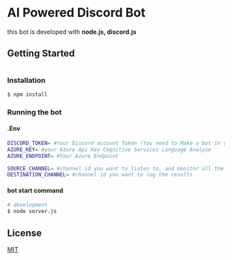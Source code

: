 # AI Powered Discord Bot

this bot is developed with **node.js, discord.js**

## Getting Started

#

### Installation

```bash
$ npm install
```

### Running the bot

#### .Env

```bash
DISCORD_TOKEN= #Your Discord account Token (You need to Make a bot in your account)
AZURE_KEY= #your Azure Api Key Cognitive Services Language Analyse
AZURE_ENDPOINT= #Your Azure Endpoint

SOURCE_CHANNEL= #channel id you want to listen to, and monitor all the msgs
DESTINATION_CHANNEL= #channel id you want to log the results

```

#### bot start command

```bash
# development
$ node server.js
```

## License

[MIT](LICENSE)
